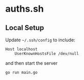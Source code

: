 # auths.sh

## Local Setup

Update `~/.ssh/config` to include:

```
Host localhost
    UserKnownHostsFile /dev/null
```

and then start the server

```
go run main.go
```